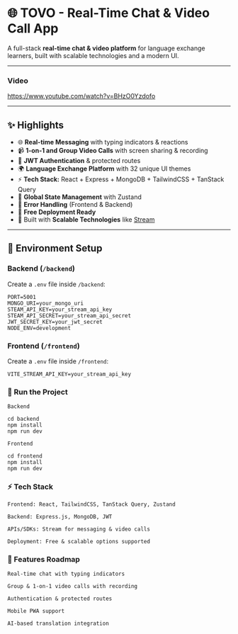 # 🌐 TOVO - Real-Time Chat & Video Call App

A full-stack **real-time chat & video platform** for language exchange learners, built with scalable technologies and a modern UI.  

---

### Video 
https://www.youtube.com/watch?v=BHzO0Yzdofo

---

## ✨ Highlights

- 🌐 **Real-time Messaging** with typing indicators & reactions  
- 📹 **1-on-1 and Group Video Calls** with screen sharing & recording  
- 🔐 **JWT Authentication** & protected routes  
- 🌍 **Language Exchange Platform** with 32 unique UI themes  
- ⚡ **Tech Stack:** React + Express + MongoDB + TailwindCSS + TanStack Query  
- 🧠 **Global State Management** with Zustand  
- 🚨 **Error Handling** (Frontend & Backend)  
- 🚀 **Free Deployment Ready**  
- 🎯 Built with **Scalable Technologies** like [Stream](https://getstream.io/)  

---

## 🧪 Environment Setup

### Backend (`/backend`)
Create a `.env` file inside `/backend`:

```env
PORT=5001
MONGO_URI=your_mongo_uri
STEAM_API_KEY=your_stream_api_key
STEAM_API_SECRET=your_stream_api_secret
JWT_SECRET_KEY=your_jwt_secret
NODE_ENV=development
```
### Frontend (`/frontend`)

Create a `.env` file inside `/frontend`:

`VITE_STREAM_API_KEY=your_stream_api_key`

### 🔧 Run the Project
`Backend`

```
cd backend
npm install
npm run dev
```
`Frontend`

```
cd frontend
npm install
npm run dev
```
### ⚡ Tech Stack

`Frontend: React, TailwindCSS, TanStack Query, Zustand`

`Backend: Express.js, MongoDB, JWT`

`APIs/SDKs: Stream for messaging & video calls`

`Deployment: Free & scalable options supported`

### 📌 Features Roadmap

 `Real-time chat with typing indicators`

 `Group & 1-on-1 video calls with recording`

 `Authentication & protected routes`

 `Mobile PWA support`

 `AI-based translation integration`
